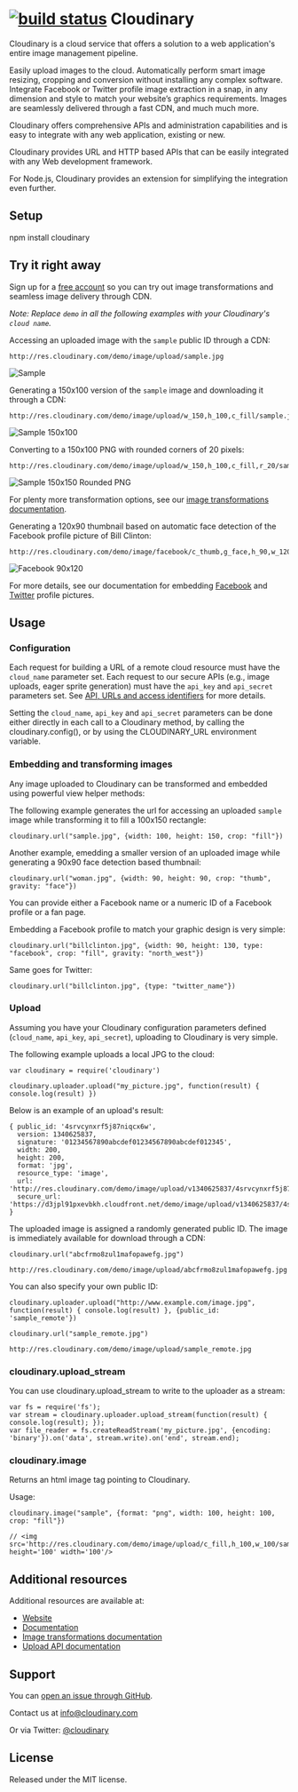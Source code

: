 [![build status](https://secure.travis-ci.org/cloudinary/cloudinary_npm.png)](http://travis-ci.org/cloudinary/cloudinary_npm)
Cloudinary
==========

Cloudinary is a cloud service that offers a solution to a web application's entire image management pipeline. 

Easily upload images to the cloud. Automatically perform smart image resizing, cropping and conversion without installing any complex software. Integrate Facebook or Twitter profile image extraction in a snap, in any dimension and style to match your website’s graphics requirements. Images are seamlessly delivered through a fast CDN, and much much more. 

Cloudinary offers comprehensive APIs and administration capabilities and is easy to integrate with any web application, existing or new.

Cloudinary provides URL and HTTP based APIs that can be easily integrated with any Web development framework. 

For Node.js, Cloudinary provides an extension for simplifying the integration even further.

## Setup ######################################################################

npm install cloudinary

## Try it right away

Sign up for a [free account](https://cloudinary.com/users/register/free) so you can try out image transformations and seamless image delivery through CDN.

*Note: Replace `demo` in all the following examples with your Cloudinary's `cloud name`.*  

Accessing an uploaded image with the `sample` public ID through a CDN:

    http://res.cloudinary.com/demo/image/upload/sample.jpg

![Sample](https://d3jpl91pxevbkh.cloudfront.net/demo/image/upload/w_0.4/sample.jpg "Sample")

Generating a 150x100 version of the `sample` image and downloading it through a CDN:

    http://res.cloudinary.com/demo/image/upload/w_150,h_100,c_fill/sample.jpg

![Sample 150x100](https://d3jpl91pxevbkh.cloudfront.net/demo/image/upload/w_150,h_100,c_fill/sample.jpg "Sample 150x100")

Converting to a 150x100 PNG with rounded corners of 20 pixels: 

    http://res.cloudinary.com/demo/image/upload/w_150,h_100,c_fill,r_20/sample.png

![Sample 150x150 Rounded PNG](https://d3jpl91pxevbkh.cloudfront.net/demo/image/upload/w_150,h_100,c_fill,r_20/sample.png "Sample 150x150 Rounded PNG")

For plenty more transformation options, see our [image transformations documentation](http://cloudinary.com/documentation/image_transformations).

Generating a 120x90 thumbnail based on automatic face detection of the Facebook profile picture of Bill Clinton:
 
    http://res.cloudinary.com/demo/image/facebook/c_thumb,g_face,h_90,w_120/billclinton.jpg
    
![Facebook 90x120](https://d3jpl91pxevbkh.cloudfront.net/demo/image/facebook/c_thumb,g_face,h_90,w_120/billclinton.jpg "Facebook 90x200")

For more details, see our documentation for embedding [Facebook](http://cloudinary.com/documentation/facebook_profile_pictures) and [Twitter](http://cloudinary.com/documentation/twitter_profile_pictures) profile pictures. 


## Usage

### Configuration

Each request for building a URL of a remote cloud resource must have the `cloud_name` parameter set. 
Each request to our secure APIs (e.g., image uploads, eager sprite generation) must have the `api_key` and `api_secret` parameters set. See [API, URLs and access identifiers](http://cloudinary.com/documentation/api_and_access_identifiers) for more details.

Setting the `cloud_name`, `api_key` and `api_secret` parameters can be done either directly in each call to a Cloudinary method, by calling the cloudinary.config(), or by using the CLOUDINARY_URL environment variable.

### Embedding and transforming images

Any image uploaded to Cloudinary can be transformed and embedded using powerful view helper methods:

The following example generates the url for accessing an uploaded `sample` image while transforming it to fill a 100x150 rectangle:

    cloudinary.url("sample.jpg", {width: 100, height: 150, crop: "fill"})

Another example, emedding a smaller version of an uploaded image while generating a 90x90 face detection based thumbnail: 

    cloudinary.url("woman.jpg", {width: 90, height: 90, crop: "thumb", gravity: "face"})

You can provide either a Facebook name or a numeric ID of a Facebook profile or a fan page.  
             
Embedding a Facebook profile to match your graphic design is very simple:

    cloudinary.url("billclinton.jpg", {width: 90, height: 130, type: "facebook", crop: "fill", gravity: "north_west"})
                           
Same goes for Twitter:

    cloudinary.url("billclinton.jpg", {type: "twitter_name"})

### Upload

Assuming you have your Cloudinary configuration parameters defined (`cloud_name`, `api_key`, `api_secret`), uploading to Cloudinary is very simple.
    
The following example uploads a local JPG to the cloud: 
 
 	var cloudinary = require('cloudinary')
 	   
    cloudinary.uploader.upload("my_picture.jpg", function(result) { console.log(result) })
    
Below is an example of an upload's result:

 	{ public_id: '4srvcynxrf5j87niqcx6w',
 	  version: 1340625837,
 	  signature: '01234567890abcdef01234567890abcdef012345',
 	  width: 200,
 	  height: 200,
 	  format: 'jpg',
 	  resource_type: 'image',
 	  url: 'http://res.cloudinary.com/demo/image/upload/v1340625837/4srvcynxrf5j87niqcx6w.jpg',
 	  secure_url: 'https://d3jpl91pxevbkh.cloudfront.net/demo/image/upload/v1340625837/4srvcynxrf5j87niqcx6w.jpg' } 
        
The uploaded image is assigned a randomly generated public ID. The image is immediately available for download through a CDN:

    cloudinary.url("abcfrmo8zul1mafopawefg.jpg")
        
    http://res.cloudinary.com/demo/image/upload/abcfrmo8zul1mafopawefg.jpg

You can also specify your own public ID:    
    
    cloudinary.uploader.upload("http://www.example.com/image.jpg", function(result) { console.log(result) }, {public_id: 'sample_remote'})

    cloudinary.url("sample_remote.jpg")

    http://res.cloudinary.com/demo/image/upload/sample_remote.jpg
        
### cloudinary.upload_stream

You can use cloudinary.upload_stream to write to the uploader as a stream:

    var fs = require('fs');
    var stream = cloudinary.uploader.upload_stream(function(result) { console.log(result); });
    var file_reader = fs.createReadStream('my_picture.jpg', {encoding: 'binary'}).on('data', stream.write).on('end', stream.end);

### cloudinary.image

Returns an html image tag pointing to Cloudinary.

Usage:

    cloudinary.image("sample", {format: "png", width: 100, height: 100, crop: "fill"})

    // <img src='http://res.cloudinary.com/demo/image/upload/c_fill,h_100,w_100/sample.png' height='100' width='100'/>

## Additional resources ##########################################################

Additional resources are available at:

* [Website](http://cloudinary.com)
* [Documentation](http://cloudinary.com/documentation)
* [Image transformations documentation](http://cloudinary.com/documentation/image_transformations)
* [Upload API documentation](http://cloudinary.com/documentation/upload_images)

## Support

You can [open an issue through GitHub](https://github.com/cloudinary/cloudinary_npm/issues).

Contact us at [info@cloudinary.com](mailto:info@cloudinary.com)

Or via Twitter: [@cloudinary](https://twitter.com/#!/cloudinary)

## License #######################################################################

Released under the MIT license. 
